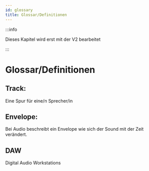 ```yaml
---
id: glossary
title: Glossar/Definitionen
---
```


:::info

Dieses Kapitel wird erst mit der V2 bearbeitet

:::

# Glossar/Definitionen

## **Track:**

Eine Spur für eine/n Sprecher/in

## **Envelope:**

Bei Audio beschreibt ein Envelope wie sich der Sound mit der Zeit verändert.

## DAW

Digital Audio Workstations
